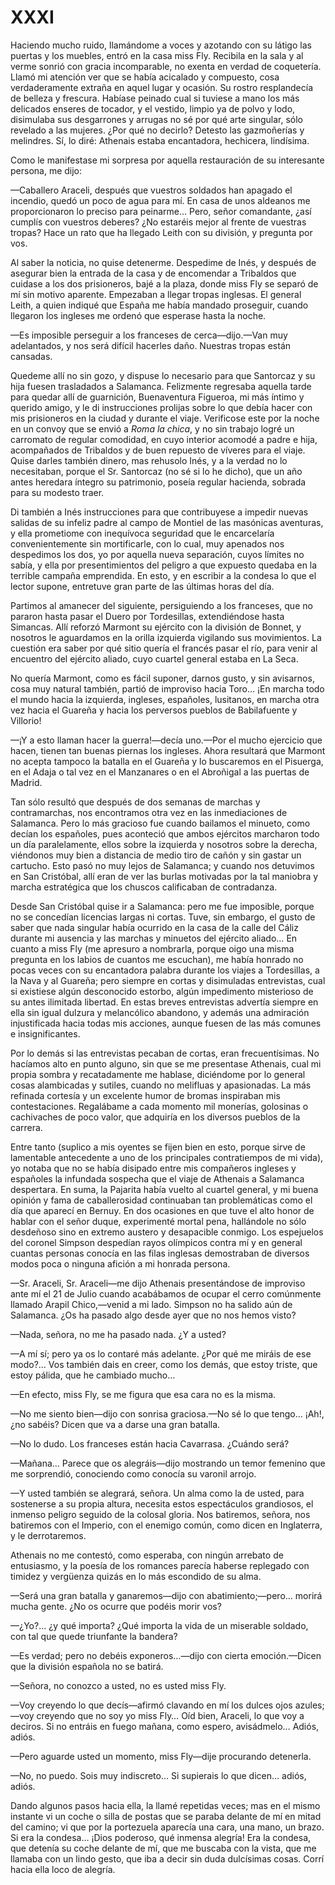 # XXXI

Haciendo mucho ruido, llamándome a voces y azotando con su látigo las puertas
y los muebles, entró en la casa miss Fly. Recibila en la sala y al verme sonrió
con gracia incomparable, no exenta en verdad de coquetería. Llamó mi atención
ver que se había acicalado y compuesto, cosa verdaderamente extraña en aquel
lugar y ocasión. Su rostro resplandecía de belleza y frescura. Habíase peinado
cual si tuviese a mano los más delicados enseres de tocador, y el vestido,
limpio ya de polvo y lodo, disimulaba sus desgarrones y arrugas no sé por qué
arte singular, sólo revelado a las mujeres. ¿Por qué no decirlo? Detesto las
gazmoñerías y melindres. Sí, lo diré: Athenais estaba encantadora, hechicera,
lindísima.

Como le manifestase mi sorpresa por aquella restauración de su interesante
persona, me dijo:

—Caballero Araceli, después que vuestros soldados han apagado el incendio,
quedó un poco de agua para mí. En casa de unos aldeanos me proporcionaron lo
preciso para peinarme… Pero, señor comandante, ¿así cumplís con vuestros
deberes? ¿No estaréis mejor al frente de vuestras tropas? Hace un rato que ha
llegado Leith con su división, y pregunta por vos.

Al saber la noticia, no quise detenerme. Despedime de Inés, y después de
asegurar bien la entrada de la casa y de encomendar a Tribaldos que cuidase
a los dos prisioneros, bajé a la plaza, donde miss Fly se separó de mí sin
motivo aparente. Empezaban a llegar tropas inglesas. El general Leith, a quien
indiqué que España me había mandado proseguir, cuando llegaron los ingleses me
ordenó que esperase hasta la noche.

—Es imposible perseguir a los franceses de cerca—dijo.—Van muy adelantados,
y nos será difícil hacerles daño. Nuestras tropas están cansadas.

Quedeme allí no sin gozo, y dispuse lo necesario para que Santorcaz y su hija
fuesen trasladados a Salamanca. Felizmente regresaba aquella tarde para quedar
allí de guarnición, Buenaventura Figueroa, mi más íntimo y querido amigo, y le
di instrucciones prolijas sobre lo que debía hacer con mis prisioneros en la
ciudad y durante el viaje. Verificose este por la noche en un convoy que se
envió a *Roma la chica*, y no sin trabajo logré un carromato de regular
comodidad, en cuyo interior acomodé a padre e hija, acompañados de Tribaldos
y de buen repuesto de víveres para el viaje. Quise darles también dinero, mas
rehusolo Inés, y a la verdad no lo necesitaban, porque el Sr. Santorcaz (no sé
si lo he dicho), que un año antes heredara íntegro su patrimonio, poseía
regular hacienda, sobrada para su modesto traer.

Di también a Inés instrucciones para que contribuyese a impedir nuevas salidas
de su infeliz padre al campo de Montiel de las masónicas aventuras, y ella
prometiome con inequívoca seguridad que le encarcelaría convenientemente sin
mortificarle, con lo cual, muy apenados nos despedimos los dos, yo por aquella
nueva separación, cuyos límites no sabía, y ella por presentimientos del
peligro a que expuesto quedaba en la terrible campaña emprendida. En esto, y en
escribir a la condesa lo que el lector supone, entretuve gran parte de las
últimas horas del día.

Partimos al amanecer del siguiente, persiguiendo a los franceses, que no
pararon hasta pasar el Duero por Tordesillas, extendiéndose hasta Simancas.
Allí reforzó Marmont su ejército con la división de Bonnet, y nosotros le
aguardamos en la orilla izquierda vigilando sus movimientos. La cuestión era
saber por qué sitio quería el francés pasar el río, para venir al encuentro del
ejército aliado, cuyo cuartel general estaba en La Seca.

No quería Marmont, como es fácil suponer, darnos gusto, y sin avisarnos, cosa
muy natural también, partió de improviso hacia Toro… ¡En marcha todo el mundo
hacia la izquierda, ingleses, españoles, lusitanos, en marcha otra vez hacia el
Guareña y hacia los perversos pueblos de Babilafuente y Villorio!

—¡Y a esto llaman hacer la guerra!—decía uno.—Por el mucho ejercicio que hacen,
tienen tan buenas piernas los ingleses. Ahora resultará que Marmont no acepta
tampoco la batalla en el Guareña y lo buscaremos en el Pisuerga, en el Adaja
o tal vez en el Manzanares o en el Abroñigal a las puertas de Madrid.

Tan sólo resultó que después de dos semanas de marchas y contramarchas, nos
encontramos otra vez en las inmediaciones de Salamanca. Pero lo más gracioso
fue cuando bailamos el minueto, como decían los españoles, pues aconteció que
ambos ejércitos marcharon todo un día paralelamente, ellos sobre la izquierda
y nosotros sobre la derecha, viéndonos muy bien a distancia de medio tiro de
cañón y sin gastar un cartucho. Esto pasó no muy lejos de Salamanca; y cuando
nos detuvimos en San Cristóbal, allí eran de ver las burlas motivadas por la
tal maniobra y marcha estratégica que los chuscos calificaban de contradanza.

Desde San Cristóbal quise ir a Salamanca: pero me fue imposible, porque no se
concedían licencias largas ni cortas. Tuve, sin embargo, el gusto de saber que
nada singular había ocurrido en la casa de la calle del Cáliz durante mi
ausencia y las marchas y minuetos del ejército aliado… En cuanto a miss Fly (me
apresuro a nombrarla, porque oigo una misma pregunta en los labios de cuantos
me escuchan), me había honrado no pocas veces con su encantadora palabra
durante los viajes a Tordesillas, a la Nava y al Guareña; pero siempre en
cortas y disimuladas entrevistas, cual si existiese algún desconocido estorbo,
algún impedimento misterioso de su antes ilimitada libertad. En estas breves
entrevistas advertía siempre en ella sin igual dulzura y melancólico abandono,
y además una admiración injustificada hacia todas mis acciones, aunque fuesen
de las más comunes e insignificantes.

Por lo demás si las entrevistas pecaban de cortas, eran frecuentísimas. No
hacíamos alto en punto alguno, sin que se me presentase Athenais, cual mi
propia sombra y recatadamente me hablase, diciéndome por lo general cosas
alambicadas y sutiles, cuando no melifluas y apasionadas. La más refinada
cortesía y un excelente humor de bromas inspiraban mis contestaciones.
Regalábame a cada momento mil monerías, golosinas o cachivaches de poco valor,
que adquiría en los diversos pueblos de la carrera.

Entre tanto (suplico a mis oyentes se fijen bien en esto, porque sirve de
lamentable antecedente a uno de los principales contratiempos de mi vida), yo
notaba que no se había disipado entre mis compañeros ingleses y españoles la
infundada sospecha que el viaje de Athenais a Salamanca despertara. En suma, la
Pajarita había vuelto al cuartel general, y mi buena opinión y fama de
caballerosidad continuaban tan problemáticas como el día que aparecí en Bernuy.
En dos ocasiones en que tuve el alto honor de hablar con el señor duque,
experimenté mortal pena, hallándole no sólo desdeñoso sino en extremo austero
y desapacible conmigo. Los espejuelos del coronel Simpson despedían rayos
olímpicos contra mí y en general cuantas personas conocía en las filas inglesas
demostraban de diversos modos poca o ninguna afición a mi honrada persona.

—Sr. Araceli, Sr. Araceli—me dijo Athenais presentándose de improviso ante mí
el 21 de Julio cuando acabábamos de ocupar el cerro comúnmente llamado Arapil
Chico,—venid a mi lado. Simpson no ha salido aún de Salamanca. ¿Os ha pasado
algo desde ayer que no nos hemos visto?

—Nada, señora, no me ha pasado nada. ¿Y a usted?

—A mí sí; pero ya os lo contaré más adelante. ¿Por qué me miráis de ese modo?…
Vos también dais en creer, como los demás, que estoy triste, que estoy pálida,
que he cambiado mucho… 

—En efecto, miss Fly, se me figura que esa cara no es la misma.

—No me siento bien—dijo con sonrisa graciosa.—No sé lo que tengo… ¡Ah!, ¿no
sabéis? Dicen que va a darse una gran batalla.

—No lo dudo. Los franceses están hacia Cavarrasa. ¿Cuándo será?

—Mañana… Parece que os alegráis—dijo mostrando un temor femenino que me
sorprendió, conociendo como conocía su varonil arrojo.

—Y usted también se alegrará, señora. Un alma como la de usted, para sostenerse
a su propia altura, necesita estos espectáculos grandiosos, el inmenso peligro
seguido de la colosal gloria. Nos batiremos, señora, nos batiremos con el
Imperio, con el enemigo común, como dicen en Inglaterra, y le derrotaremos.

Athenais no me contestó, como esperaba, con ningún arrebato de entusiasmo, y la
poesía de los romances parecía haberse replegado con timidez y vergüenza quizás en
lo más escondido de su alma.

—Será una gran batalla y ganaremos—dijo con abatimiento;—pero… morirá mucha
gente. ¿No os ocurre que podéis morir vos?

—¿Yo?… ¿y qué importa? ¿Qué importa la vida de un miserable soldado, con tal
que quede triunfante la bandera?

—Es verdad; pero no debéis exponeros…—dijo con cierta emoción.—Dicen que la
división española no se batirá.

—Señora, no conozco a usted, no es usted miss Fly.

—Voy creyendo lo que decís—afirmó clavando en mí los dulces ojos azules;—voy
creyendo que no soy yo miss Fly… Oíd bien, Araceli, lo que voy a deciros. Si no
entráis en fuego mañana, como espero, avisádmelo… Adiós, adiós.

—Pero aguarde usted un momento, miss Fly—dije procurando detenerla.

—No, no puedo. Sois muy indiscreto… Si supierais lo que dicen… adiós, adiós.

Dando algunos pasos hacia ella, la llamé repetidas veces; mas en el mismo
instante vi un coche o silla de postas que se paraba delante de mí en mitad del
camino; vi que por la portezuela aparecía una cara, una mano, un brazo. Si era
la condesa… ¡Dios poderoso, qué inmensa alegría! Era la condesa, que detenía su
coche delante de mí, que me buscaba con la vista, que me llamaba con un lindo
gesto, que iba a decir sin duda dulcísimas cosas. Corrí hacia ella loco de
alegría.
